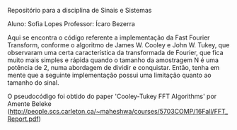 Repositório para a disciplina de Sinais e Sistemas

Aluno: Sofia Lopes
Professor: Ícaro Bezerra

Aqui se encontra o código referente a implementação da Fast Fourier Transform, conforme o algoritmo de James W. Cooley e John
W. Tukey, que observaram uma certa característica da transformada de Fourier, que fica muito mais simples e rápida quando o
tamanho da amostragem N é uma potência de 2, numa abordagem de dividir e conquistar. Então, tenha em mente que a seguinte
implementação possui uma limitação quanto ao tamanho do sinal.

O pseudocódigo foi obtido do paper 'Cooley-Tukey FFT Algorithms' por Amente Beleke (http://people.scs.carleton.ca/~maheshwa/courses/5703COMP/16Fall/FFT_Report.pdf)
